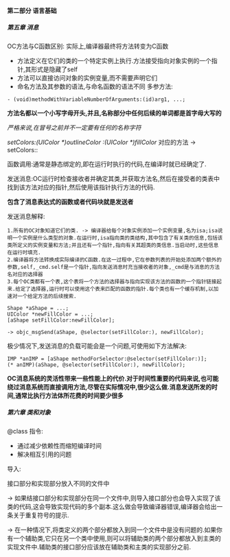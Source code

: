 #### 第二部分 语言基础
##### 第五章 消息
OC方法与C函数区别: 实际上,编译器最终将方法转变为C函数

- 方法定义在它们的类的一个特定实例上执行.方法接受指向对象实例的一个指针,其形式是隐藏了self
- 方法可以直接访问对象的实例变量,而不需要声明它们
- 命名方法及其参数的语法,与命名函数的语法不同
多参方法:

```
- (void)methodWithVariableNumberOfArguments:(id)arg1, ...;
```
**方法名都以一个小写字母开头,并且,名称部分中任何后续的单词都是首字母大写的**

*严格来说,在冒号之前并不一定要有任何的名称字符*

*setColors:(UIColor \*)outlineColor :(UIColor \*)fillColor* 对应的方法 -> setColors::

函数调用:通常是静态绑定的,即在运行时执行的代码,在编译时就已经确定了.

发送消息:OC运行时检查接收者并确定其类,并获取方法名,然后在接受者的类表中找到该方法对应的指针,然后使用该指针执行方法的代码.

**包含了消息表达式的函数或者代码块就是发送者**

发送消息解释:

```
1.所有的OC对象知道它们的类. -> 编译器给每个对象实例添加一个实例变量,名为isa;isa说明一个实例是什么类型的对象.在运行时,isa指向类的类结构,其中包含了有关类的信息,包括该类所定义的实例变量和方法;并且还有一个指针,指向有关其超类的类信息.当启动时,这些信息在运行时填充.
2.编译器将方法转换成实际编译的C函数.在这一过程中,它在参数列表的开始处添加两个额外的参数,self,_cmd.self是一个指针,指向发送消息时充当接收者的对象,_cmd是与消息的方法名对应的选择器
3.每个OC类都有一个表,这个表将一个方法的选择器与指向实现该方法的函数的一个指针链接起来.给定了选择器,运行时可以使用这个表来匹配的函数的指针.每个类也有一个缓存机制,以加速对一个给定方法的后续搜索.

```

```
Shape *aShape = ...;
UIColor *newFillColor = ...;
[aShape setFillColor:newFillColor];

-> objc_msgSend(aShape, @selector(setFillColor:), newFillColor);
```
极少情况下,发送消息的负载可能会是一个问题,可使用如下方法解决:

```
IMP *anIMP = [aShape methodForSelector:@selector(setFillColor:)];
(* anIMP)(aShape, @selector(setFillColor:), newFillColor);
```

**OC消息系统的灵活性带来一些性能上的代价.对于时间性重要的代码来说,也可能绕过消息系统而直接调用方法,尽管在实际情况中,很少这么做.消息发送所发的时间,通常比执行方法体所花费的时间要少很多**

##### 第六章 类和对象
@class 指令:

- 通过减少依赖性而缩短编译时间
- 解决相互引用的问题

导入:

接口部分和实现部分放入不同的文件中

-> 如果结接口部分和实现部分在同一个文件中,则导入接口部分也会导入实现了该类的代码,这会导致实现代码的多个副本.这么做会导致编译器错误,编译器会给出一条关于重复符号的提示. 

-> 在一种情况下,将类定义的两个部分都放入到同一个文件中是没有问题的.如果你有一个辅助类,它只在另一个类中使用,则可以将辅助类的两个部分都放入到主类的实现文件中.辅助类的接口部分应该放在辅助类和主类的实现部分之前.





